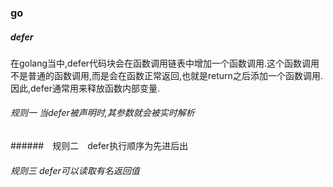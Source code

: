 ### go

##### defer

在golang当中,defer代码块会在函数调用链表中增加一个函数调用.这个函数调用不是普通的函数调用,而是会在函数正常返回,也就是return之后添加一个函数调用.因此,defer通常用来释放函数内部变量.



###### 规则一 当defer被声明时,其参数就会被实时解析

######　规则二　defer执行顺序为先进后出

###### 规则三 defer可以读取有名返回值

